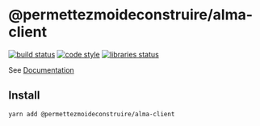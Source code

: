 # @permettezmoideconstruire/alma-client

[![build status](https://img.shields.io/travis/permettez-moi-de-construire/alma-client?style=flat-square&logo=travis)](https://travis-ci.org/github/permettez-moi-de-construire/alma-client) [![code style](https://img.shields.io/badge/code_style-standard-brightgreen.svg?style=flat-square&logo=javascript)](https://standardjs.com/) [![libraries status](https://img.shields.io/librariesio/release/npm/@permettezmoideconstruire/alma-client?style=flat-square&logo=npm)](https://libraries.io/npm/@permettezmoideconstruire/alma-client)

See [Documentation](docs/globals.md)

## Install

```
yarn add @permettezmoideconstruire/alma-client
```
